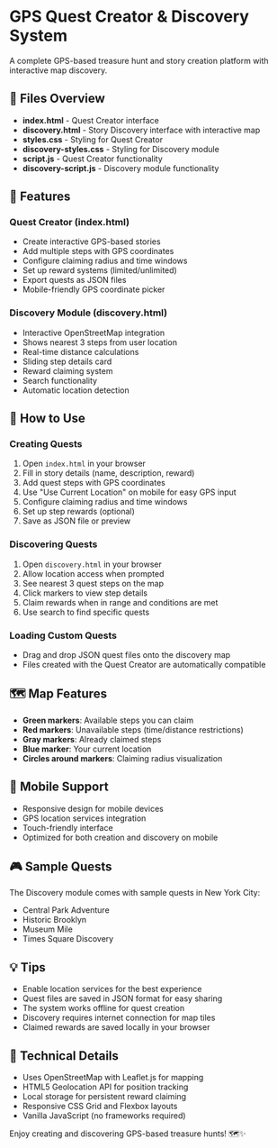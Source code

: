 # GPS Quest Creator & Discovery System

A complete GPS-based treasure hunt and story creation platform with interactive map discovery.

## 📁 Files Overview

- **index.html** - Quest Creator interface
- **discovery.html** - Story Discovery interface with interactive map
- **styles.css** - Styling for Quest Creator
- **discovery-styles.css** - Styling for Discovery module
- **script.js** - Quest Creator functionality
- **discovery-script.js** - Discovery module functionality

## 🎯 Features

### Quest Creator (index.html)
- Create interactive GPS-based stories
- Add multiple steps with GPS coordinates
- Configure claiming radius and time windows
- Set up reward systems (limited/unlimited)
- Export quests as JSON files
- Mobile-friendly GPS coordinate picker

### Discovery Module (discovery.html)
- Interactive OpenStreetMap integration
- Shows nearest 3 steps from user location
- Real-time distance calculations
- Sliding step details card
- Reward claiming system
- Search functionality
- Automatic location detection

## 🚀 How to Use

### Creating Quests
1. Open `index.html` in your browser
2. Fill in story details (name, description, reward)
3. Add quest steps with GPS coordinates
4. Use "Use Current Location" on mobile for easy GPS input
5. Configure claiming radius and time windows
6. Set up step rewards (optional)
7. Save as JSON file or preview

### Discovering Quests
1. Open `discovery.html` in your browser
2. Allow location access when prompted
3. See nearest 3 quest steps on the map
4. Click markers to view step details
5. Claim rewards when in range and conditions are met
6. Use search to find specific quests

### Loading Custom Quests
- Drag and drop JSON quest files onto the discovery map
- Files created with the Quest Creator are automatically compatible

## 🗺️ Map Features

- **Green markers**: Available steps you can claim
- **Red markers**: Unavailable steps (time/distance restrictions)
- **Gray markers**: Already claimed steps
- **Blue marker**: Your current location
- **Circles around markers**: Claiming radius visualization

## 📱 Mobile Support

- Responsive design for mobile devices
- GPS location services integration
- Touch-friendly interface
- Optimized for both creation and discovery on mobile

## 🎮 Sample Quests

The Discovery module comes with sample quests in New York City:
- Central Park Adventure
- Historic Brooklyn
- Museum Mile
- Times Square Discovery

## 💡 Tips

- Enable location services for the best experience
- Quest files are saved in JSON format for easy sharing
- The system works offline for quest creation
- Discovery requires internet connection for map tiles
- Claimed rewards are saved locally in your browser

## 🔧 Technical Details

- Uses OpenStreetMap with Leaflet.js for mapping
- HTML5 Geolocation API for position tracking
- Local storage for persistent reward claiming
- Responsive CSS Grid and Flexbox layouts
- Vanilla JavaScript (no frameworks required)

Enjoy creating and discovering GPS-based treasure hunts! 🗺️✨